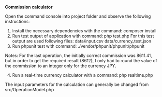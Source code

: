**Commission calculator**

Open the command console into project folder and observe the following instructions:

1. Install the necessary dependencies with the command:
composer install
2. Run test output of application with command:
php test.php
For this test output are used following files:
data/input.csv
data/currency_test.json
3. Run phpunit test with command:
./vendor/phpunit/phpunit/phpunit

Notes:
For the last operation, the initially correct commission was 8611.41, but in order to get the required result (8612), 
I only had to round the value of the commission to an integer only for the currency JPY.

4. Run a real-time currency calculator with a command:
php realtime.php

Тhe input parameters for the calculation can generally be changed from src/OperationModel.php
